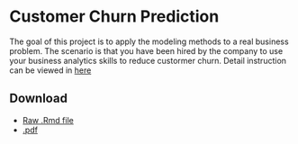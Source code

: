 # Customer Churn Prediction
The goal of this project is to apply the modeling methods to a real business problem. The scenario is that you have been hired by the company to use your business analytics skills to reduce
custormer churn. Detail instruction can be viewed in [here](https://github.com/zdy93/Customer_Churn_Prediction/blob/master/Final_Project.pdf)
## Download
* [Raw .Rmd file](https://github.com/zdy93/Customer_Churn_Prediction/blob/master/Dongyu%20Zhang%20Final%20Project.Rmd)
* [.pdf](https://github.com/zdy93/Customer_Churn_Prediction/blob/master/Final_Project.pdf)
